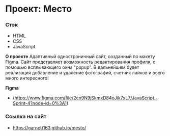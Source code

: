 # Проект: Место

### Стэк

- HTML
- CSS
- JavaScript

**О проекте**
Адаптивный одностроничный сайт, созданный по макету Figma. Сайт представляет возможность редактирования профиля, c помощью всплывающего окна "popup". В дальнейшем будет реализация добавление и удаление фотографий, счетчик лайков и всего много интересного!

**Figma**

- (https://www.figma.com/file/2cn9N9jSkmxD84oJik7xL7/JavaScript.-Sprint-4?node-id=0%3A1)

### Ссылка на сайт

- https://garnett163.github.io/mesto/
